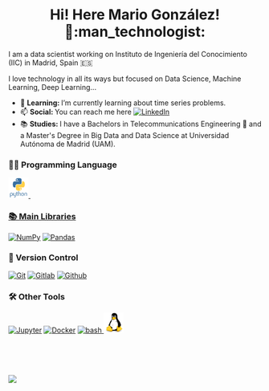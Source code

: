 <h1 align="center">Hi! Here Mario González! 👋:man_technologist: </h1>

I am a data scientist working on Instituto de Ingeniería del Conocimiento (IIC) in Madrid, Spain :es:

I love technology in all its ways but focused on Data Science, Machine Learning, Deep Learning...

- 🌱 <strong> Learning: </strong> I’m currently learning about time series problems.
- 📫 <strong> Social: </strong> You can reach me here <a href="https://es.linkedin.com/in/mario-gonz%C3%A1lez-valero-40488b12b"><img alt="LinkedIn" src="https://img.shields.io/badge/linkedin%20-%230077B5.svg?&logo=linkedin&logoColor=white"></a>
- 📚 <strong> Studies: </strong> I have a Bachelors in Telecommunications Engineering :satellite: and a Master's Degree in Big Data and Data Science at Universidad Autónoma de Madrid (UAM).


### 👨‍💻 Programming Language
<p>
  <a href="https://www.python.org" target="_blank"> <img src="https://github.com/devicons/devicon/blob/master/icons/python/python-original-wordmark.svg" title="Python" alt="Python" width="40" height="40"/>&nbsp;
</p>


### 📚 Main Libraries
<p>
  <a href="https://numpy.org/"><img alt="NumPy" src="https://img.shields.io/badge/Numpy%20-%23013243.svg?logo=numpy&logoColor=white"></a>
  <a href="https://pandas.pydata.org/"><img alt="Pandas" src="https://img.shields.io/badge/Pandas%20-%23150458.svg?logo=pandas&logoColor=white"></a>
    
</p>
      
### 🔖 Version Control

<p>
  <a href="https://git-scm.com/"><img alt="Git" src="https://img.shields.io/badge/git%20-%23F05033.svg?&logo=git&logoColor=white"></a>
  <a href="https://gitlab.com/"><img alt="Gitlab" src="https://img.shields.io/badge/gitlab%20-%23181717.svg?&logo=gitlab&logoColor=white"></a>
  <a href="https://github.com/"><img alt="Github" src="https://img.shields.io/badge/github%20-%23121011.svg?&logo=github&logoColor=white"></a>
</p>


### 🛠️ Other Tools

<p>
  <a href="https://jupyter.org/"><img alt="Jupyter" src="https://img.shields.io/badge/Jupyter%20-%23F37626.svg?&logo=Jupyter&logoColor=white"></a>
  <a href="https://www.docker.com/"><img alt="Docker" src="https://img.shields.io/badge/docker%20-%230db7ed.svg?&logo=docker&logoColor=white"></a>
  <a href="https://www.gnu.org/software/bash/" target="_blank"> <img src="https://www.vectorlogo.zone/logos/gnu_bash/gnu_bash-icon.svg" alt="bash"  width="40" height="40"/> </a> <a href="https://www.docker.com/" target="_blank"> 
    <a href="https://www.linux.org/" target="_blank"> <img src="https://raw.githubusercontent.com/devicons/devicon/master/icons/linux/linux-original.svg" alt="linux" width="40" height="40"/>
</p>
      
    
<br>
<br>
<br>
<p>
  <a href="https://www.codewars.com/users/magoval">
      <img align="center" src="https://www.codewars.com/users/magoval/badges/large">
  </a>
</p>
